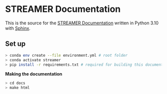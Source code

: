 # STREAMER Documentation

This is the source for the [STREAMER Documentation]() written in Python 3.10 with
[Sphinx](https://www.sphinx-doc.org/en/master/).

## Set up

```bash
> conda env create --file environment.yml # root folder
> conda activate streamer
> pip install -r requirements.txt # required for building this documentation
```

**Making the documentation**

```bash
> cd docs
> make html
```
